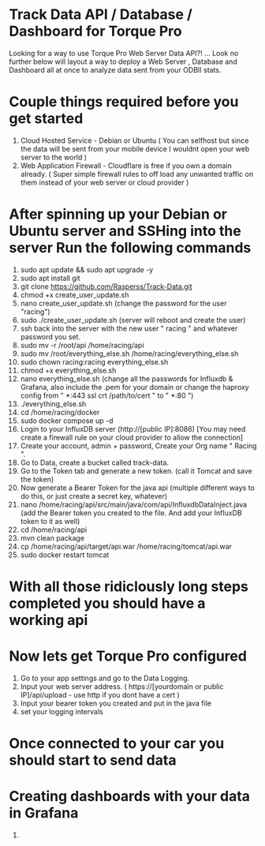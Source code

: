 # Track Data API / Database / Dashboard for Torque Pro

Looking for a way to use Torque Pro Web Server Data API?! ... Look no further below will layout a way to deploy a Web Server , Database and Dashboard all at once to analyze data sent from your ODBII stats.

# Couple things required before you get started
1. Cloud Hosted Service - Debian or Ubuntu ( You can selfhost but since the data will be sent from your mobile device I wouldnt open your web server to the world )
3. Web Application Firewall - Cloudflare is free if you own a domain already. ( Super simple firewall rules to off load any unwanted traffic on them instead of your web server or cloud provider )

# After spinning up your Debian or Ubuntu server and SSHing into the server Run the following commands
1. sudo apt update && sudo apt upgrade -y
2. sudo apt install git
3. git clone https://github.com/Rasperss/Track-Data.git
4. chmod +x create_user_update.sh
5. nano create_user_update.sh (change the password for the user "racing")
6. sudo ./create_user_update.sh (server will reboot and create the user)
7. ssh back into the server with the new user " racing " and whatever password you set.
8. sudo mv -r /root/api /home/racing/api
9. sudo mv /root/everything_else.sh /home/racing/everything_else.sh
10. sudo chown racing:racing everything_else.sh
11. chmod +x everything_else.sh
12. nano everything_else.sh (change all the passwords for Influxdb & Grafana, also include the .pem for your domain or change the haproxy config from " *:443 ssl crt /path/to/cert " to " *:80 ")
13. ./everything_else.sh
14. cd /home/racing/docker
15. sudo docker compose up -d
16. Login to your InfluxDB server (http://[public IP]:8086) [You may need create a firewall rule on your cloud provider to allow the connection]
17. Create your account, admin + password, Create your Org name " Racing ".
18. Go to Data, create a bucket called track-data.
19. Go to the Token tab and generate a new token. (call it Tomcat and save the token)
20. Now generate a Bearer Token for the java api (multiple different ways to do this, or just create a secret key, whatever)
21. nano /home/racing/api/src/main/java/com/api/InfluxdbDataInject.java (add the Bearer token you created to the file. And add your InfluxDB token to it as well)
22. cd /home/racing/api
23. mvn clean package
24. cp /home/racing/api/target/api.war /home/racing/tomcat/api.war
25. sudo docker restart tomcat

# With all those ridiclously long steps completed you should have a working api

# Now lets get Torque Pro configured
1. Go to your app settings and go to the Data Logging.
2. Input your web server address. ( https://[yourdomain or public IP]/api/upload - use http if you dont have a cert )
3. Input your bearer token you created and put in the java file
4. set your logging intervals

# Once connected to your car you should start to send data

# Creating dashboards with your data in Grafana
1.
